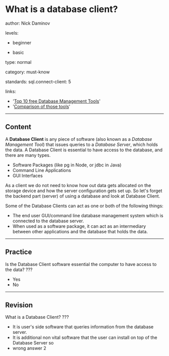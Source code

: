 # What is a database client?
author: Nick Daminov

levels:

  - beginner

  - basic

type: normal

category: must-know

standards:
  sql.connect-client: 5

links:

  - '[Top 10 free Database Management Tools](https://techtalk.gfi.com/top-10-free-database-tools-for-sys-admins/)'
  - '[Comparison of those tools](https://en.wikipedia.org/wiki/Comparison_of_database_tools)'

---
## Content

A **Database Client** is any piece of software (also known as a *Database Management Tool*) that issues queries to a *Database Server*, which holds the data. A Database Client is essential to have access to the database, and there are many types.
 - Software Packages (like pg in Node, or jdbc in Java)
 - Command Line Applications
 - GUI Interfaces


As a client we do not need to know how out data gets allocated on the storage device and how the server configuration gets set up. So let's forget the backend part (server) of using a database and look at Database Client.

Some of the Database Clients can act as one or both of the following things:
 - The end user GUI/command line database management system which is connected to the database server.
 - When used as a software package, it can act as an intermediary between other applications and the database that holds the data.

---
## Practice

Is the Database Client software essential the computer to have access to the data?
???

* Yes
* No

---
## Revision

What is a Database Client?
???

* It is user's side software that queries information from the database server.
* It is additional non vital software that the user can install on top of the Database Server so
* wrong answer 2
